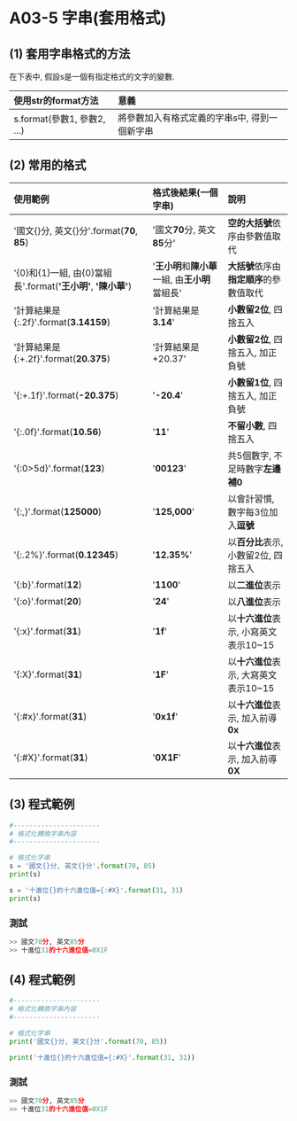 # A03-5 字串(套用格式)


## (1) 套用字串格式的方法

在下表中, 假設s是一個有指定格式的文字的變數.

| 使用str的format方法 | 意義 |
|:---------|:------|
| s.format(參數1, 參數2, ...) | 將參數加入有格式定義的字串s中, 得到一個新字串 |


## (2) 常用的格式

| 使用範例 | 格式後結果(一個字串) |  說明  |
|:---------|:------|:--------|
| '國文{}分, 英文{}分'.format(**70**, **85**) | '國文**70**分, 英文**85**分' | **空的大括號**依序由參數值取代|
| '{0}和{1}一組, 由{0}當組長'.format(**'王小明'**, **'陳小華'**) | '**王小明**和**陳小華**一組, 由**王小明**當組長' | **大括號**依序由**指定順序**的參數值取代|
| '計算結果是{:.2f}'.format(**3.14159**) | '計算結果是**3.14**' | **小數留2位**, 四捨五入 |
| '計算結果是{:+.2f}'.format(**20.375**) | '計算結果是+20.37' | **小數留2位**, 四捨五入, 加正負號 |
| '{:+.1f}'.format(**-20.375**) | '**-20.4**' | **小數留1位**, 四捨五入, 加正負號 |
| '{:.0f}'.format(**10.56**) | '**11**' |**不留小數**, 四捨五入 |
| '{:0>5d}'.format(**123**) | '**00123**' |共5個數字, 不足時數字**左邊補0** |
| '{:,}'.format(**125000**) | '**125,000**' |以會計習慣, 數字每3位加入**逗號** |
| '{:.2%}'.format(**0.12345**) | '**12.35%**' |以**百分比**表示, 小數留2位, 四捨五入 |
| '{:b}'.format(**12**) | '**1100**' |以**二進位**表示 |
| '{:o}'.format(**20**) | '**24**' |以**八進位**表示 |
| '{:x}'.format(**31**) | '**1f**' |以**十六進位**表示, 小寫英文表示10~15 |
| '{:X}'.format(**31**) | '**1F**' |以**十六進位**表示, 大寫英文表示10~15 |
| '{:#x}'.format(**31**) | '**0x1f**' |以**十六進位**表示, 加入前導**0x** |
| '{:#X}'.format(**31**) | '**0X1F**' |以**十六進位**表示, 加入前導**0X** |

## (3) 程式範例
``` python
#----------------------
# 格式化轉換字串內容
#----------------------

# 格式化字串
s = '國文{}分, 英文{}分'.format(70, 85)
print(s)

s = '十進位{}的十六進位值={:#X}'.format(31, 31) 
print(s)
```

### 測試
``` python
>> 國文70分, 英文85分
>> 十進位31的十六進位值=0X1F
```


## (4) 程式範例
``` python
#----------------------
# 格式化轉換字串內容
#----------------------

# 格式化字串
print('國文{}分, 英文{}分'.format(70, 85))

print('十進位{}的十六進位值={:#X}'.format(31, 31))
```

### 測試
``` python
>> 國文70分, 英文85分
>> 十進位31的十六進位值=0X1F
```
